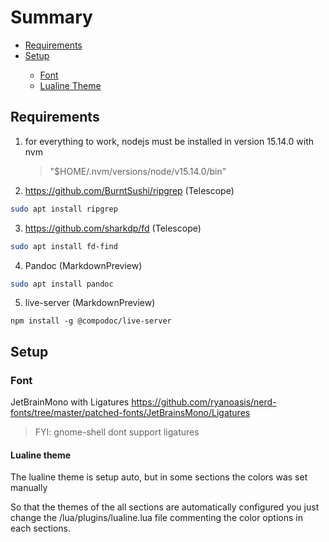 <link rel="stylesheet" href="./style.css">

# Summary

<ul>
    <li><a href="#requirements">Requirements</a></li>
    <li><a href="#setup">Setup</a></li>
    <ul>
        <li><a href="#font">Font</a></li>
        <li><a href="#lualine-theme">Lualine Theme</a></li>
    </ul>
</ul>

## <a id="requirements">Requirements</a>

1. for everything to work, nodejs must be installed in version 15.14.0 with nvm

   > "$HOME/.nvm/versions/node/v15.14.0/bin"

2. https://github.com/BurntSushi/ripgrep (Telescope)

```sh
sudo apt install ripgrep
```

3. https://github.com/sharkdp/fd (Telescope)

```sh
sudo apt install fd-find
```

4. Pandoc (MarkdownPreview)

```sh
sudo apt install pandoc
```

5. live-server (MarkdownPreview)

```
npm install -g @compodoc/live-server
```

## <a id="setup">Setup</a>

### <a id="font">Font</a>

JetBrainMono with Ligatures
https://github.com/ryanoasis/nerd-fonts/tree/master/patched-fonts/JetBrainsMono/Ligatures

> FYI: gnome-shell dont support ligatures

#### <a id="lualine-theme">Lualine theme</a>

The lualine theme is setup auto, but in some sections the colors was set manually

So that the themes of the all sections are automatically configured you just change the /lua/plugins/lualine.lua file commenting the color options in each sections.
